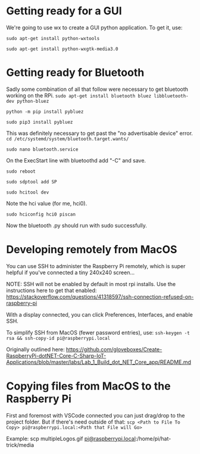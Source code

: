 # Getting ready for a GUI
We're going to use wx to create a GUI python application. To get it, use:

`sudo apt-get install python-wxtools`

`sudo apt-get install python-wxgtk-media3.0`

# Getting ready for Bluetooth
Sadly some combination of all that follow were necessary to get bluetooth working on the RPi.
`sudo apt-get install bluetooth bluez libbluetooth-dev python-bluez`

`python -m pip install pybluez`

`sudo pip3 install pybluez`

This was definitely necessary to get past the "no advertisable device" error.
`cd /etc/systemd/system/bluetooth.target.wants/`

`sudo nano bluetooth.service`

On the ExecStart line with bluetoothd add "-C" and save.

`sudo reboot`

`sudo sdptool add SP`

`sudo hcitool dev`

Note the hci value (for me, hci0).

`sudo hciconfig hci0 piscan`

Now the bluetooth .py should run with sudo successfully.


# Developing remotely from MacOS
You can use SSH to administer the Raspberry Pi remotely, which is super helpful if you've connected a tiny 240x240 screen...

NOTE: SSH will not be enabled by default in most rpi installs. Use the instructions here to get that enabled: https://stackoverflow.com/questions/41318597/ssh-connection-refused-on-raspberry-pi

With a display connected, you can click Preferences, Interfaces, and enable SSH.

To simplify SSH from MacOS (fewer password entries), use:
`ssh-keygen -t rsa && ssh-copy-id pi@raspberrypi.local`

Originally outlined here: https://github.com/gloveboxes/Create-RaspberryPi-dotNET-Core-C-Sharp-IoT-Applications/blob/master/labs/Lab_1_Build_dot_NET_Core_app/README.md


# Copying files from MacOS to the Raspberry Pi
First and foremost with VSCode connected you can just drag/drop to the project folder. But if there's need outside of that:
`scp <Path to File To Copy> pi@raspberrypi.local:<Path that File will Go>`

Example: scp multipleLogos.gif pi@raspberrypi.local:/home/pi/hat-trick/media
